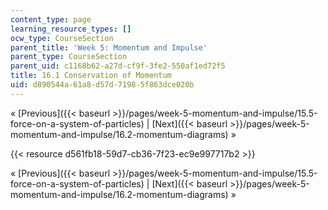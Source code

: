 ```yaml
---
content_type: page
learning_resource_types: []
ocw_type: CourseSection
parent_title: 'Week 5: Momentum and Impulse'
parent_type: CourseSection
parent_uid: c1168b62-a27d-cf9f-3fe2-550af1ed72f5
title: 16.1 Conservation of Momentum
uid: d890544a-61a8-d57d-7198-5f863dce020b
---
```


« [Previous]({{< baseurl >}}/pages/week-5-momentum-and-impulse/15.5-force-on-a-system-of-particles) | [Next]({{< baseurl >}}/pages/week-5-momentum-and-impulse/16.2-momentum-diagrams) »

{{< resource d561fb18-59d7-cb36-7f23-ec9e997717b2 >}}

« [Previous]({{< baseurl >}}/pages/week-5-momentum-and-impulse/15.5-force-on-a-system-of-particles) | [Next]({{< baseurl >}}/pages/week-5-momentum-and-impulse/16.2-momentum-diagrams) »